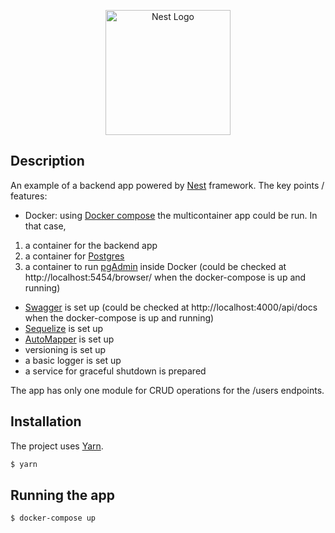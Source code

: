 <p align="center">
  <a href="http://nestjs.com/" target="blank"><img src="https://nestjs.com/img/logo-small.svg" width="200" alt="Nest Logo" /></a>
</p>

[circleci-image]: https://img.shields.io/circleci/build/github/nestjs/nest/master?token=abc123def456
[circleci-url]: https://circleci.com/gh/nestjs/nest

## Description

An example of a backend app powered by [Nest](https://github.com/nestjs/nest) framework.
The key points / features:
- Docker: using [Docker compose](https://docs.docker.com/compose/) the multicontainer app could be run. In that case,
1) a container for the backend app
2) a container for [Postgres](https://www.postgresql.org/)
3) a container to run [pgAdmin](https://www.pgadmin.org/) inside Docker (could be checked at http://localhost:5454/browser/ when the docker-compose is up and running)
- [Swagger](https://swagger.io/) is set up (could be checked at http://localhost:4000/api/docs when the docker-compose is up and running)
- [Sequelize](https://sequelize.org/) is set up
- [AutoMapper](https://automapperts.netlify.app/docs/nestjs) is set up
- versioning is set up
- a basic logger is set up
- a service for graceful shutdown is prepared

The app has only one module for CRUD operations for the /users endpoints.

## Installation

The project uses [Yarn](https://classic.yarnpkg.com/lang/en/docs/install/#mac-stable).

```bash
$ yarn
```

## Running the app

```bash
$ docker-compose up
```
